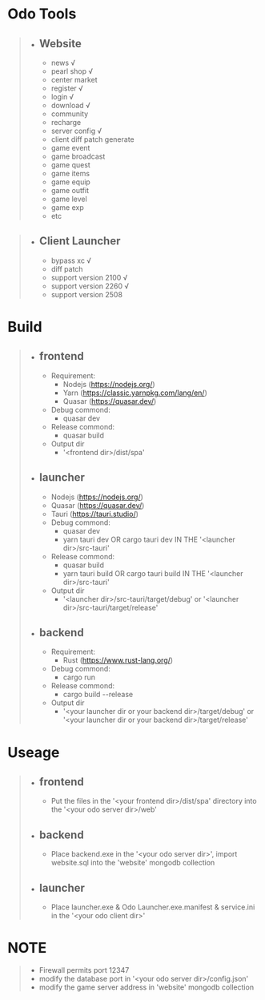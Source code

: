 # Odo Tools

> - ## Website
>   - news √
>   - pearl shop √
>   - center market
>   - register √
>   - login √
>   - download √
>   - community
>   - recharge
>   - server config √
>   - client diff patch generate
>   - game event
>   - game broadcast
>   - game quest
>   - game items
>   - game equip
>   - game outfit
>   - game level
>   - game exp
>   - etc

> - ## Client Launcher
>   - bypass xc √
>   - diff patch
>   - support version 2100 √
>   - support version 2260 √
>   - support version 2508

# Build

> - ## frontend
>   - Requirement:
>     - Nodejs (https://nodejs.org/)
>     - Yarn (https://classic.yarnpkg.com/lang/en/)
>     - Quasar (https://quasar.dev/)
>   - Debug commond:
>     - quasar dev
>   - Release commond:
>     - quasar build
>   - Output dir
>     - '\<frontend dir\>/dist/spa'
> - ## launcher
>   - Nodejs (https://nodejs.org/)
>   - Quasar (https://quasar.dev/)
>   - Tauri (https://tauri.studio/)
>   - Debug commond:
>     - quasar dev
>     - yarn tauri dev OR cargo tauri dev IN THE '\<launcher dir\>/src-tauri'
>   - Release commond:
>     - quasar build
>     - yarn tauri build OR cargo tauri build IN THE '\<launcher dir\>/src-tauri'
>   - Output dir
>     - '\<launcher dir\>/src-tauri/target/debug' or '\<launcher dir\>/src-tauri/target/release'
> - ## backend
>   - Requirement:
>     - Rust (https://www.rust-lang.org/)
>   - Debug commond:
>     - cargo run
>   - Release commond:
>     - cargo build --release
>   - Output dir
>     - '\<your launcher dir or your backend dir\>/target/debug' or '\<your launcher dir or your backend dir\>/target/release'

# Useage

> - ## frontend
>   - Put the files in the '\<your frontend dir\>/dist/spa' directory into the '\<your odo server dir\>/web'
> - ## backend
>   - Place backend.exe in the '\<your odo server dir\>', import website.sql into the 'website' mongodb collection
> - ## launcher
>   - Place launcher.exe & Odo Launcher.exe.manifest & service.ini in the '\<your odo client dir\>'

# NOTE

> - Firewall permits port 12347
> - modify the database port in '\<your odo server dir\>/config.json'
> - modify the game server address in 'website' mongodb collection
